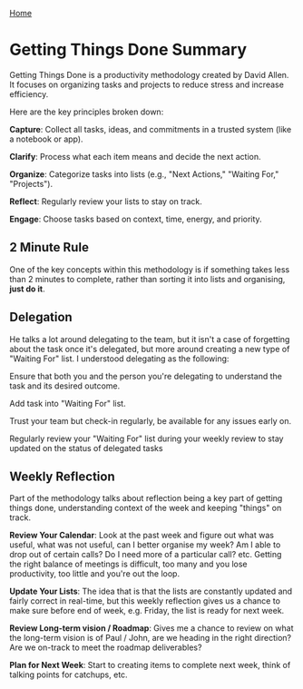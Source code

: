 [Home](https://howellsryan.github.io/career-catalogue/)

# Getting Things Done Summary
Getting Things Done is a productivity methodology created by David Allen. It focuses on organizing tasks and projects to reduce stress and increase efficiency. 

Here are the key principles broken down:

**Capture**: Collect all tasks, ideas, and commitments in a trusted system (like a notebook or app).

**Clarify**: Process what each item means and decide the next action.

**Organize**: Categorize tasks into lists (e.g., "Next Actions," "Waiting For," "Projects").

**Reflect**: Regularly review your lists to stay on track.

**Engage**: Choose tasks based on context, time, energy, and priority.

## 2 Minute Rule
One of the key concepts within this methodology is if something takes less than 2 minutes to complete, rather than sorting it into lists and organising, **just do it**. 

## Delegation
He talks a lot around delegating to the team, but it isn't a case of forgetting about the task once it's delegated, but more around creating a new type of "Waiting For" list. I understood delegating as the following:

Ensure that both you and the person you're delegating to understand the task and its desired outcome.

Add task into "Waiting For" list.

Trust your team but check-in regularly, be available for any issues early on.

Regularly review your "Waiting For" list during your weekly review to stay updated on the status of delegated tasks

## Weekly Reflection
Part of the methodology talks about reflection being a key part of getting things done, understanding context of the week and keeping "things" on track.

**Review Your Calendar**: Look at the past week and figure out what was useful, what was not useful, can I better organise my week? Am I able to drop out of certain calls? Do I need more of a particular call? etc. Getting the right balance of meetings is difficult, too many and you lose productivity, too little and you're out the loop.

**Update Your Lists**: The idea that is that the lists are constantly updated and fairly correct in real-time, but this weekly reflection gives us a chance to make sure before end of week, e.g. Friday, the list is ready for next week.

**Review Long-term vision / Roadmap**: Gives me a chance to review on what the long-term vision is of Paul / John, are we heading in the right direction? Are we on-track to meet the roadmap deliverables?

**Plan for Next Week**: Start to creating items to complete next week, think of talking points for catchups, etc.